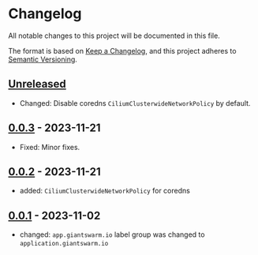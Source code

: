 # Changelog

All notable changes to this project will be documented in this file.

The format is based on [Keep a Changelog](https://keepachangelog.com/en/1.0.0/),
and this project adheres to [Semantic Versioning](https://semver.org/spec/v2.0.0.html).

## [Unreleased]

- Changed: Disable coredns `CiliumClusterwideNetworkPolicy` by default.

## [0.0.3] - 2023-11-21

- Fixed: Minor fixes.

## [0.0.2] - 2023-11-21

- added: `CiliumClusterwideNetworkPolicy` for coredns

## [0.0.1] - 2023-11-02

- changed: `app.giantswarm.io` label group was changed to `application.giantswarm.io`

[Unreleased]: https://github.com/giantswarm/network-policies-app/compare/v0.0.3...HEAD
[0.0.3]: https://github.com/giantswarm/network-policies-app/compare/v0.0.2...v0.0.3
[0.0.2]: https://github.com/giantswarm/network-policies-app/compare/v0.0.1...v0.0.2
[0.0.1]: https://github.com/giantswarm/network-policies-app/releases/tag/v0.0.1
